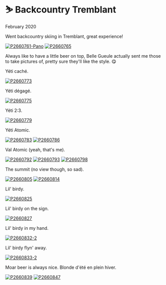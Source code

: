 # ⛷ Backcountry Tremblant
February 2020

Went backcountry skiing in Tremblant, great experience!

[![P2660761-Pano](/photos/hd/P2660761-Pano.jpg)](/photos/P2660761-Pano.md)
[![P2660765](/photos/hd/P2660765.jpg)](/photos/P2660765.md)

Always like to have a little beer on top, Belle Gueule actually sent me
those to take pictures of, pretty sure they'll like the style. 😋

Yéti caché.

[![P2660773](/photos/hd/P2660773.jpg)](/photos/P2660773.md)

Yéti dégagé.

[![P2660775](/photos/hd/P2660775.jpg)](/photos/P2660775.md)

Yéti 2:3.

[![P2660779](/photos/hd/P2660779.jpg)](/photos/P2660779.md)

Yéti Atomic.

[![P2660783](/photos/hd/P2660783.jpg)](/photos/P2660783.md)
[![P2660786](/photos/hd/P2660786.jpg)](/photos/P2660786.md)

Val Atomic (yeah, that's me).

[![P2660792](/photos/hd/P2660792.jpg)](/photos/P2660792.md)
[![P2660793](/photos/hd/P2660793.jpg)](/photos/P2660793.md)
[![P2660798](/photos/hd/P2660798.jpg)](/photos/P2660798.md)

The summit (no view though, so sad).

[![P2660805](/photos/hd/P2660805.jpg)](/photos/P2660805.md)
[![P2660814](/photos/hd/P2660814.jpg)](/photos/P2660814.md)

Lil' birdy.

[![P2660825](/photos/hd/P2660825.jpg)](/photos/P2660825.md)

Lil' birdy on the sign.

[![P2660827](/photos/hd/P2660827.jpg)](/photos/P2660827.md)

Lil' birdy in my hand.

[![P2660832-2](/photos/hd/P2660832-2.jpg)](/photos/P2660832-2.md)

Lil' birdy flyn' away.

[![P2660833-2](/photos/hd/P2660833-2.jpg)](/photos/P2660833-2.md)

Moar beer is always nice. Blonde d'été en plein hiver.

[![P2660839](/photos/hd/P2660839.jpg)](/photos/P2660839.md)
[![P2660847](/photos/hd/P2660847.jpg)](/photos/P2660847.md)
